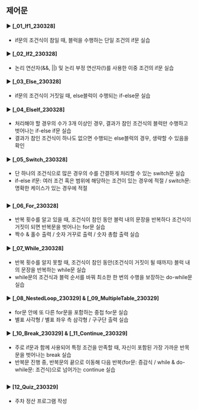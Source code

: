 ####
## 제어문
####
#### ► [_01_If1_230328]
- if문의 조건식이 참일 때, 블럭을 수행하는 단일 조건의 if문 실습
#### ► [_02_If2_230328]
- 논리 연산자(&&, ||) 및 논리 부정 연산자(!)를 사용한 이중 조건의 if문 실습
####
#### ► [_03_Else_230328]
- if문의 조건식이 거짓일 때, else블럭이 수행되는 if-else문 실습
####
#### ► [_04_ElseIf_230328]
- 처리해야 할 경우의 수가 3개 이상인 경우, 결과가 참인 조건식의 블럭만 수행하고 벗어나는 if-else if문 실습
- 결과가 참인 조건식이 하나도 없으면 수행되는 else블럭의 경우, 생략할 수 있음을 확인
####
#### ► [_05_Switch_230328]
- 단 하나의 조건식으로 많은 경우의 수를 간결하게 처리할 수 있는 switch문 실습
- if-else if문: 여러 조건 혹은 범위에 해당하는 조건이 있는 경우에 적절 / switch문: 명확한 케이스가 있는 경우에 적절
####
##
#### ► [_06_For_230328]
- 반복 횟수를 알고 있을 때, 조건식이 참인 동안 블럭 내의 문장을 반복하다 조건식이 거짓이 되면 반복문을 벗어나는 for문 실습
- 짝수 & 홀수 출력 / 숫자 거꾸로 출력 / 숫자 총합 출력 실습 
####
#### ► [_07_While_230328]
- 반복 횟수를 알지 못할 때, 조건식이 참인 동안(조건식이 거짓이 될 때까지) 블럭 내의 문장을 반복하는 while문 실습
- while문의 조건식과 블럭 순서를 바꿔 최소한 한 번의 수행을 보장하는 do-while문 실습
####
#### ► [_08_NestedLoop_230329] & [_09_MultipleTable_230329]
- for문 안에 또 다른 for문을 포함하는 중첩 for문 실습
- 별표 사각형 / 별표 좌우 측 삼각형 / 구구단 출력 실습
####
#### ► [_10_Break_230329] & [_11_Continue_230329]
- 주로 if문과 함께 사용되어 특정 조건을 만족할 때, 자신이 포함된 가장 가까운 반목문을 벗어나는 break 실습
- 반복문 진행 중, 반복문의 끝으로 이동해 다음 반복(for문: 증감식 / while & do-while문: 조건식)으로 넘어가는 continue 실습
####
##
#### ► [12_Quiz_230329]
- 주차 정산 프로그램 작성
####
